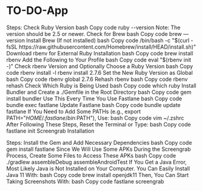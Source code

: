# TO-DO-App

Steps:
Check Ruby Version
bash
Copy code
ruby --version
Note: The version should be 2.5 or newer.
Check for Brew
bash
Copy code
brew —version
Install Brew (If not installed)
bash
Copy code
/bin/bash -c "$(curl -fsSL https://raw.githubusercontent.com/Homebrew/install/HEAD/install.sh)"
Download rbenv for External Ruby Installation
bash
Copy code
brew install rbenv
Add the Following to Your Profile
bash
Copy code
eval "$(rbenv init -)"
Check rbenv Version and Optionally Choose a Ruby Version
bash
Copy code
rbenv install -l
rbenv install 2.7.6
Set the New Ruby Version as Global
bash
Copy code
rbenv global 2.7.6
Rehash rbenv
bash
Copy code
rbenv rehash
Check Which Ruby is Being Used
bash
Copy code
which ruby
Install Bundler and Create a ./Gemfile in the Root Directory
bash
Copy code
gem install bundler
Use This Every Time You Use Fastlane
bash
Copy code
bundle exec fastlane
Update Fastlane
bash
Copy code
bundle update fastlane
If You Need to Add Some PATHs (e.g., export PATH="$HOME/.fastlane/bin:$PATH"), Use:
bash
Copy code
vim  ~/.zshrc
After Following These Steps, Reset the Terminal or Type:
bash
Copy code
fastlane init
Screengrab Installation

Steps:
Install the Gem and Add Necessary Dependencies
bash
Copy code
gem install fastlane
Since We Will Use Some APKs During the Screengrab Process, Create Some Files to Access These APKs
bash
Copy code
./gradlew assembleDebug assembleAndroidTest
If You Get a Java Error, Most Likely Java is Not Installed on Your Computer. You Can Easily Install Java 11 With:
bash
Copy code
brew install openjdk11
Then, You Can Start Taking Screenshots With:
bash
Copy code
fastlane screengrab
